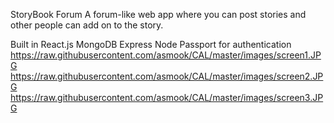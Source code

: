StoryBook Forum
A forum-like web app where you can post stories and other people can add on to the story.

Built in
React.js
MongoDB
Express
Node
Passport for authentication
https://raw.githubusercontent.com/asmook/CAL/master/images/screen1.JPG
https://raw.githubusercontent.com/asmook/CAL/master/images/screen2.JPG
https://raw.githubusercontent.com/asmook/CAL/master/images/screen3.JPG
